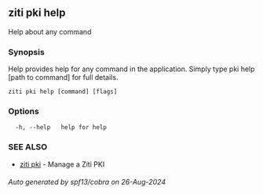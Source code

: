 ## ziti pki help

Help about any command

### Synopsis

Help provides help for any command in the application.
Simply type pki help [path to command] for full details.

```
ziti pki help [command] [flags]
```

### Options

```
  -h, --help   help for help
```

### SEE ALSO

* [ziti pki](../pki.md)	 - Manage a Ziti PKI

###### Auto generated by spf13/cobra on 26-Aug-2024
